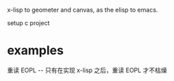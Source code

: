 x-lisp to geometer and canvas,
as the elisp to emacs.

setup c project

# examples

重读 EOPL -- 只有在实现 x-lisp 之后，重读 EOPL 才不枯燥
